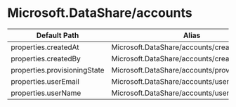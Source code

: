 # Microsoft.DataShare/accounts

| Default Path | Alias |
|---|---|
| properties.createdAt | Microsoft.DataShare/accounts/createdAt |
| properties.createdBy | Microsoft.DataShare/accounts/createdBy |
| properties.provisioningState | Microsoft.DataShare/accounts/provisioningState |
| properties.userEmail | Microsoft.DataShare/accounts/userEmail |
| properties.userName | Microsoft.DataShare/accounts/userName |

